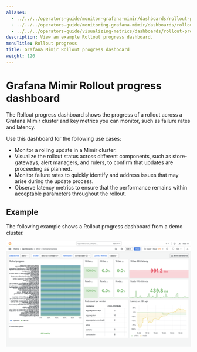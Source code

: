 ```yaml
---
aliases:
  - ../../../operators-guide/monitor-grafana-mimir/dashboards/rollout-progress/
  - ../../../operators-guide/monitoring-grafana-mimir/dashboards/rollout-progress/
  - ../../../operators-guide/visualizing-metrics/dashboards/rollout-progress/
description: View an example Rollout progress dashboard.
menuTitle: Rollout progress
title: Grafana Mimir Rollout progress dashboard
weight: 120
---
```


<!-- Note: This topic is mounted in the GEM documentation. Ensure that all updates are also applicable to GEM. -->

# Grafana Mimir Rollout progress dashboard

The Rollout progress dashboard shows the progress of a rollout across a Grafana Mimir cluster and key metrics you can monitor, such as failure rates and latency.

Use this dashboard for the following use cases:

- Monitor a rolling update in a Mimir cluster.
- Visualize the rollout status across different components, such as store-gateways, alert managers, and rulers, to confirm that updates are proceeding as planned.
- Monitor failure rates to quickly identify and address issues that may arise during the update process.
- Observe latency metrics to ensure that the performance remains within acceptable parameters throughout the rollout.

## Example

The following example shows a Rollout progress dashboard from a demo cluster.

![Grafana Mimir rollout progress dashboard](mimir-rollout-progress.png)
